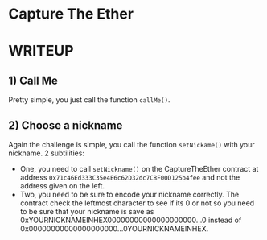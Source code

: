# Capture The Ether


# WRITEUP

## 1) Call Me

Pretty simple, you just call the function `callMe()`.

## 2) Choose a nickname

Again the challenge is simple, you call the function `setNickame()` with your nickname.
2 subtilities:
- One, you need to call `setNickname()` on the CaptureTheEther contract at address `0x71c46Ed333C35e4E6c62D32dc7C8F00D125b4fee` and not the address given on the left.
- Two, you need to be sure to encode your nickname correctly. The contract check the leftmost character to see if its 0 or not so you need to be sure that your nickname is save as 0xYOURNICKNAMEINHEX00000000000000000000...0 instead of 0x00000000000000000000...0YOURNICKNAMEINHEX.